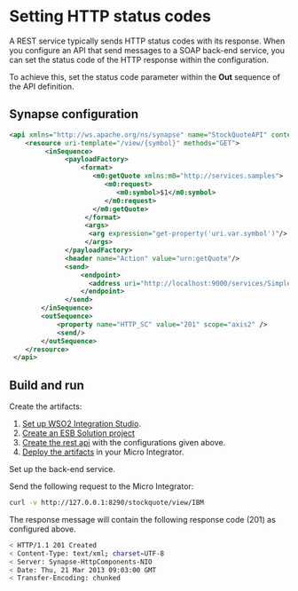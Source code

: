 # Setting HTTP status codes
A REST service typically sends HTTP status codes with its response. When you configure an API that send messages to a SOAP back-end service, you can set the status code of the HTTP response within the configuration.

To achieve this, set the status code parameter within the **Out** sequence of the API definition.

## Synapse configuration  

```xml
<api xmlns="http://ws.apache.org/ns/synapse" name="StockQuoteAPI" context="/stockquote">`
    <resource uri-template="/view/{symbol}" methods="GET">
         <inSequence>
              <payloadFactory>
                  <format>
                     <m0:getQuote xmlns:m0="http://services.samples">
                        <m0:request>
                           <m0:symbol>$1</m0:symbol>
                        </m0:request>
                     </m0:getQuote>
                   </format>
                   <args>
                    <arg expression="get-property('uri.var.symbol')"/>
                   </args>
              </payloadFactory>
              <header name="Action" value="urn:getQuote"/>
              <send>
                  <endpoint>
                    <address uri="http://localhost:9000/services/SimpleStockQuoteService" format="soap11"/>
                  </endpoint>
              </send>
        </inSequence>
        <outSequence>
            <property name="HTTP_SC" value="201" scope="axis2" />
            <send/>
        </outSequence>  
    </resource>
 </api>
```  

## Build and run

Create the artifacts:

1. [Set up WSO2 Integration Studio](../../../../develop/installing-WSO2-Integration-Studio).
2. [Create an ESB Solution project](../../../../develop/creating-projects/#esb-config-project)
3. [Create the rest api](../../../../develop/creating-artifacts/creating-an-api) with the configurations given above.
4. [Deploy the artifacts](../../../../develop/deploy-and-run) in your Micro Integrator.

Set up the back-end service.

Send the following request to the Micro Integrator:
    
```bash
curl -v http://127.0.0.1:8290/stockquote/view/IBM
```

The response message will contain the following response code (201) as configured above.  

```bash
< HTTP/1.1 201 Created
< Content-Type: text/xml; charset=UTF-8
< Server: Synapse-HttpComponents-NIO
< Date: Thu, 21 Mar 2013 09:03:00 GMT
< Transfer-Encoding: chunked
```